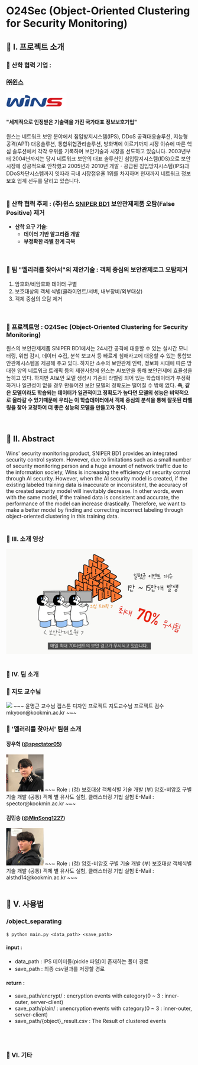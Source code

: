 
# **O24Sec** (Object-Oriented Clustering for Security Monitoring)
## 🔶 I. 프로젝트 소개
### 🔹 **산학 협력 기업** :   
### [㈜윈스](http://www.wins21.co.kr/company/company_020100.html) 
<img src="./image/wins_logo.gif">  
   
#### "세계적으로 인정받은 기술력을 가진 국가대표 정보보호기업"   

윈스는 네트워크 보안 분야에서 침입방지시스템(IPS), DDoS 공격대응솔루션, 지능형공격(APT) 대응솔루션, 통합위협관리솔루션, 방화벽에 이르기까지 시장 이슈에 따른 핵심 솔루션에서 각각 우위를 기록하며 보안기술과 시장을 선도하고 있습니다. 2003년부터 2004년까지는 당시 네트워크 보안의 대표 솔루션인 침입탐지시스템(IDS)으로 보안시장에 성공적으로 안착했고 2005년과 2010년 개발ㆍ공급된 침입방지시스템(IPS)과 DDoS차단시스템까지 잇따라 국내 시장점유율 1위를 차지하며 현재까지 네트워크 정보보호 업계 선두를 달리고 있습니다.   
<br/>

### 🔹 산학 협력 주제 : **(주)윈스 [SNIPER BD1](http://www.wins21.co.kr/product/product_030101.html?num=27) 보안관제제품 오탐(False Positive) 제거** 
   - **산학 요구 기술:**   
      - **데이터 기반 알고리즘 개발**
      - **부정확한 라벨 한계 극복**    
<br/>

### 🔹 팀 "멜리러를 찾아서"의 제안기술 : **객체 중심의 보안관제로그 오탐제거**   
  1. 암호화/비암호화 데이터 구별
  2. 보호대상의 객체 식별(클라이언트/서버, 내부장비/외부대상)
  3. 객체 중심의 오탐 제거   
<br/>

### 🔹 프로젝트명 : **O24Sec (Object-Oriented Clustering for Security Monitoring)**   
윈스의 보안관제제품 SNIPER BD1에서는 24시간 공격에 대응할 수 있는 실시간 모니터링, 위협 감시, 데이터 수집, 분석 보고서 등 빠르게 침해사고에 대응할 수 있는 통합보안관제시스템을 제공해 주고 있다. 하지만 소수의 보안관제 인력, 정보화 시대에 따른 방대한 양의 네트워크 트래픽 등의 제한사항에 윈스는 AI보안을 통해 보안관제에 효율성을 높히고 있다. 하지만 AI보안 모델 생성시 기존의 라벨링 되어 있는 학습데이터가 부정확하거나 일관성이 없을 경우 만들어진 보안 모델의 정확도는 떨어질 수 밖에 없다. **즉, 같은 모델이라도 학습되는 데이터가 일관적이고 정확도가 높다면 모델의 성능은 비약적으로 올라갈 수 있기때문에 우리는 이 학습데이터에서 객체 중심의 분석을 통해 잘못된 라벨링을 찾아 교정하여 더 좋은 성능의 모델을 만들고자 한다.**   
<br/>
<br/>


## 🔶 II. Abstract   
   
Wins' security monitoring product, SNIPER BD1 provides an integrated security control system. However, due to limitations such as a small number of security monitoring person and a huge amount of network traffic due to the information society, Wins is increasing the efficiency of security control through AI security. However, when the AI security model is created, if the existing labeled training data is inaccurate or inconsistent, the accuracy of the created security model will inevitably decrease. In other words, even with the same model, if the trained data is consistent and accurate, the performance of the model can increase drastically. Therefore, we want to make a better model by finding and correcting incorrect labeling through object-oriented clustering in this training data.
<br/>
<br/>

### 🔶 III. 소개 영상
[![Video Label](./image/youtube.png)](https://youtu.be/wjlrIJas8TQ)
<br/>
<br/>
   
### 🔶 IV. 팀 소개
   
### 🔹 지도 교수님

<img src="https://wfile.kookmin.ac.kr/data/www/profile/2010/05/5c5e79ff50d88e225749756b6403b56d.gif" width="20%">
~~~
윤명근 교수님
캡스톤 디자인 프로젝트 지도교수님
프로젝트 검수
mkyoon@kookmin.ac.kr
~~~

<br/>

### 🔹 '멜러리를 찾아서' 팀원 소개

#### 장우혁 ([@spectator05](https://www.github.com/spectator05))

<img src="./image/Jang.png"  width="20%">
~~~
Role : (정) 보호대상 객체식별 기술 개발   
       (부) 암호-비암호 구별 기술 개발   
       (공통) 객체 별 유사도 실험, 클러스터링 기법 실험   
E-Mail : spector@kookmin.ac.kr
~~~
   
   
   
#### 김민송 ([@MinSong1227](https://github.com/MinSong1227))

<img src="./image/Kim.png"  width="20%">
~~~
Role : (정) 암호-비암호 구별 기술 개발   
       (부) 보호대상 객체식별 기술 개발   
       (공통) 객체 별 유사도 실험, 클러스터링 기법 실험   
E-Mail : alsthd14@kookmin.ac.kr
~~~
   
<br/>
<br/>

## 🔶 V. 사용법   
### /object_separating   
`$ python main.py <data_path> <save_path>`

#### input :   
- data_path : IPS 데이터들(pickle 파일)이 존재하는 폴더 경로   
- save_path : 최종 csv결과를 저장할 경로   
   
#### return : 
- save_path/encrypt/ : encryption events with category(0 ~ 3 : inner-outer, server-client)
- save_path/plain/ : unencryption events with category(0 ~ 3 : inner-outer, server-client) 
- save_path/{object}_result.csv : The Result of clustered events   

<br/>
<br/>

### 🔶 VI. 기타

